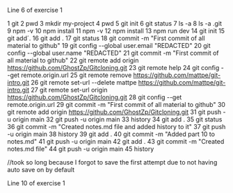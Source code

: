 Line 6 of exercise 1

1  git
2  pwd
3  mkdir my-project
4  pwd
5  git init
6  git status
7  ls -a
8  ls -a .git
9 npm -v
10 npm install
11 npm -v
12 npm install
13 npm run dev
14 git init
15 git add´.
16 git add .
17 git status
18 git commit -m "First commit of all material to github"
19 git config --global user.email "REDACTED"
20 git config --global user.name "REDACTED"
21 git commit -m "First commit of all material to github"
22 git remote add origin https://github.com/GhostZp/Gitcloning.git
23 git remote help
24 git config --get remote.origin.url
25 git remote remove https://github.com/mattpe/git-intro.git
26 git remote set-url --delete mattpe https://github.com/mattpe/git-intro.git
27 git remote set-url origin https://github.com/GhostZp/Gitcloning.git
28 git config --get remote.origin.url
29 git commit -m "First commit of all material to github"
30 git remote add origin https://github.com/GhostZp/Gitcloning.git
31 git push -u origin main
32 git push -u origin main
33 history
34 git add .
35 git status
36 git commit -m "Created notes.md file and added history to it"
37 git push -u origin main
38 history
39 git add .
40 git commit -m "Added part 10 to notes.md"
41 git push -u origin main
42 git add .
43 git commit -m "Created notes.md file"
44 git push -u origin main
45 history

//took so long because I forgot to save the first attempt due to not having auto save on by default

Line 10 of exercise 1
